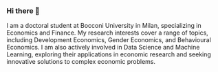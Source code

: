 ### Hi there 👋

I am a doctoral student at Bocconi University in Milan, specializing in Economics and Finance. My research interests cover a range of topics, including Development Economics, Gender Economics, and Behavioural Economics. I am also actively involved in Data Science and Machine Learning, exploring their applications in economic research and seeking innovative solutions to complex economic problems.

<!--
**milindv26/milindv26** is a ✨ _special_ ✨ repository because its `README.md` (this file) appears on your GitHub profile.

Here are some ideas to get you started:

- 🔭 I’m currently working on ...
- 🌱 I’m currently learning ...
- 👯 I’m looking to collaborate on ...
- 🤔 I’m looking for help with ...
- 💬 Ask me about ...
- 📫 How to reach me: ...
- 😄 Pronouns: ...
- ⚡ Fun fact: ...
-->
